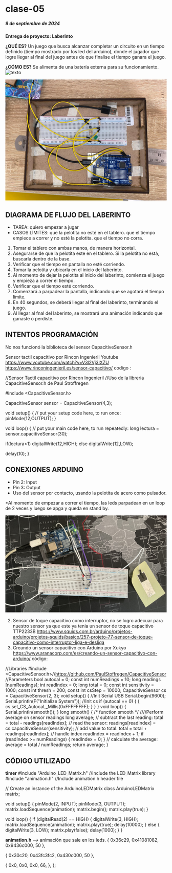 # clase-05

##### 9 de septiembre de 2024

**Entrega de proyecto: Laberinto**

**¿QUÉ ES?**
Un juego que busca alcanzar completar un circuito en un tiempo definido (tiempo mostrado por los led del arduino), donde el jugador que logre llegar al final del juego antes de que finalise el tiempo ganara el juego.

**¿CÓMO ES?**
Se alimenta de una batería externa para su funcionamiento.
![texto](./laberintoterminado.JPG)

![texto](./conexioneslaberinto.jpeg)


## DIAGRAMA DE FLUJO DEL LABERINTO
- TAREA: quiero empezar a jugar
- CASOS LÍMITES: que la pelotita no esté en el tablero. que el tiempo empiece a correr y no esté la pelotita. que el tiempo no corra.

1. Tomar el tablero con ambas manos, de manera horizontal.
2. Asegurarse de que la pelotita este en el tablero. Si la pelotita no está, buscarla dentro de la base.
3. Verificar que el tiempo en pantalla no esté corriendo.
4. Tomar la pelotita y ubicarla en el inicio del laberinto.
5. Al momento de dejar la pelotita al inicio del laberinto, comienza el juego y empieza a correr el tiempo.
6. Verificar que el tiempo esté corriendo.
7. Comenzará a parpadear la pantalla, indicando que se agotará el tiempo límite.
8. En 40 segundos, se deberá llegar al final del laberinto, terminando el juego.
9. Al llegar al fnal del laberinto, se mostrará una animación indicando que ganaste o perdiste.

## INTENTOS PROGRAMACIÓN
No nos funcionó la biblioteca del sensor CapacitiveSensor.h

Sensor tactil capacitivo por Rincon Ingenieril Youtube https://www.youtube.com/watch?v=V3l2Vj3lXZU https://www.rinconingenieril.es/sensor-capacitivo/ codigo :

//Sensor Tactil capacitivo por Rincon Ingenieril //Uso de la libreria CapacitiveSensor.h de Paul Stroffregen

#include <CapacitiveSensor.h>

CapacitiveSensor sensor = CapacitiveSensor(4,3);

void setup() { // put your setup code here, to run once: pinMode(12,OUTPUT); }

void loop() { // put your main code here, to run repeatedly: long lectura = sensor.capacitiveSensor(30);

if(lectura>1) digitalWrite(12,HIGH); else digitalWrite(12,LOW);

delay(10); }

## CONEXIONES ARDUINO
 - Pin 2: Input
 - Pin 3: Output
 - Uso del sensor por contacto, usando la pelotita de acero como pulsador.

*Al momento de empezar a correr el tiempo, las leds parpadean en un loop de 2 veces y luego se apga y queda en stand by.

![texto](./intento1sensor.JPG)

2. Sensor de toque capacitivo como interruptor, no se logro adecuar para nuestro sensor ya que este ya tenia un sensor de toque capacitivo TTP2233B https://www.squids.com.br/arduino/projetos-arduino/projetos-squids/basico/257-projeto-77-sensor-de-toque-capacitivo-como-interruptor-liga-e-desliga
3. Creando un sensor capacitivo con Arduino por Xukyo https://www.aranacorp.com/es/creando-un-sensor-capacitivo-con-arduino/ código:

//Libraries #include <CapacitiveSensor.h>//https://github.com/PaulStoffregen/CapacitiveSensor //Parameters bool autocal = 0; const int numReadings = 10; long readings [numReadings]; int readIndex = 0; long total = 0; const int sensitivity = 1000; const int thresh = 200; const int csStep = 10000; CapacitiveSensor cs = CapacitiveSensor(2, 3); void setup() { //Init Serial USB Serial.begin(9600); Serial.println(F("Initialize System")); //Init cs if (autocal == 0) { { cs.set_CS_AutocaL_Millis(0xFFFFFFFF); } } } void loop() { Serial.println(smooth()); } long smooth() { /* function smooth */ ////Perform average on sensor readings long average; // subtract the last reading: total = total - readings[readIndex]; // read the sensor: readings[readIndex] = cs.capacitiveSensor(sensitivity); // add value to total: total = total + readings[readIndex]; // handle index readIndex = readIndex + 1; if (readIndex >= numReadings) { readIndex = 0; } // calculate the average: average = total / numReadings; return average; }

## CÓDIGO UTILIZADO
**timer**
#include "Arduino_LED_Matrix.h" //Include the LED_Matrix library #include "animation.h" //Include animation.h header file

// Create an instance of the ArduinoLEDMatrix class ArduinoLEDMatrix matrix;

void setup() { pinMode(2, INPUT); pinMode(3, OUTPUT); matrix.loadSequence(animation); matrix.begin(); matrix.play(true); }

void loop() { if (digitalRead(2) == HIGH) { digitalWrite(3, HIGH); matrix.loadSequence(animation); matrix.play(true); delay(10000); } else { digitalWrite(3, LOW); matrix.play(false); delay(1000); } }

**animation.h** --> animación que sale en los leds.
{
0x36c29,
0x41081082,
0x9436c000,
50
},

{
0x30c20,
0x43fc3fc2,
0x430c000,
50
},

{
0x0,
0x0,
0x0,
66,
},
};


